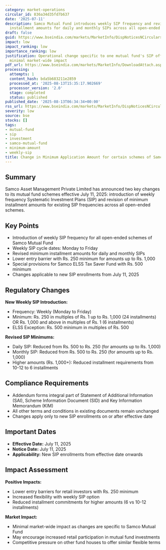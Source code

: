 ```yaml
---
category: market-operations
circular_id: 836a34d35fd7b637
date: '2025-07-11'
description: Samco Mutual Fund introduces weekly SIP frequency and revises minimum
  installment amounts for daily and monthly SIPs across all open-ended schemes.
draft: false
guid: https://www.bseindia.com/markets/MarketInfo/DispNoticesNCirculars.aspx?Noticeid={F96E9DD7-3ED0-4000-BCF6-AC627A358B5D}&noticeno=20250813-2&dt=08/13/2025&icount=2&totcount=65&flag=0
impact: low
impact_ranking: low
importance_ranking: low
justification: Operational change specific to one mutual fund's SIP offerings with
  minimal market-wide impact
pdf_url: https://www.bseindia.com/markets/MarketInfo/DownloadAttach.aspx?id=20250813-2&attachedId=b4565380-8c97-4961-9365-052a12a6f6d8
processing:
  attempts: 1
  content_hash: bda5b683211e2859
  processed_at: '2025-08-13T15:35:17.902669'
  processor_version: '2.0'
  stage: completed
  status: published
published_date: '2025-08-13T06:34:34+00:00'
rss_url: https://www.bseindia.com/markets/MarketInfo/DispNoticesNCirculars.aspx?Noticeid={F96E9DD7-3ED0-4000-BCF6-AC627A358B5D}&noticeno=20250813-2&dt=08/13/2025&icount=2&totcount=65&flag=0
severity: low
source: bse
stocks: []
tags:
- mutual-fund
- sip
- investment
- samco-mutual-fund
- minimum-amount
- weekly-sip
title: Change in Minimum Application Amount for certain schemes of Samco Mutual Fund
---
```


## Summary

Samco Asset Management Private Limited has announced two key changes to its mutual fund schemes effective July 11, 2025: introduction of weekly frequency Systematic Investment Plans (SIP) and revision of minimum installment amounts for existing SIP frequencies across all open-ended schemes.

## Key Points

- Introduction of weekly SIP frequency for all open-ended schemes of Samco Mutual Fund
- Weekly SIP cycle dates: Monday to Friday
- Revised minimum installment amounts for daily and monthly SIPs
- Lower entry barrier with Rs. 250 minimum for amounts up to Rs. 1,000
- Special provisions for Samco ELSS Tax Saver Fund with Rs. 500 minimum
- Changes applicable to new SIP enrollments from July 11, 2025

## Regulatory Changes

**New Weekly SIP Introduction:**
- Frequency: Weekly (Monday to Friday)
- Minimum: Rs. 250 in multiples of Rs. 1 up to Rs. 1,000 (24 installments) OR Rs. 1,000 and above in multiples of Rs. 1 (6 installments)
- ELSS Exception: Rs. 500 minimum in multiples of Rs. 500

**Revised SIP Minimums:**
- Daily SIP: Reduced from Rs. 500 to Rs. 250 (for amounts up to Rs. 1,000)
- Monthly SIP: Reduced from Rs. 500 to Rs. 250 (for amounts up to Rs. 1,000)
- Higher amounts (Rs. 1,000+): Reduced installment requirements from 10-12 to 6 installments

## Compliance Requirements

- Addendum forms integral part of Statement of Additional Information (SAI), Scheme Information Document (SID) and Key Information Memorandum (KIM)
- All other terms and conditions in existing documents remain unchanged
- Changes apply only to new SIP enrollments on or after effective date

## Important Dates

- **Effective Date:** July 11, 2025
- **Notice Date:** July 11, 2025
- **Applicability:** New SIP enrollments from effective date onwards

## Impact Assessment

**Positive Impacts:**
- Lower entry barriers for retail investors with Rs. 250 minimum
- Increased flexibility with weekly SIP option
- Reduced installment commitments for higher amounts (6 vs 10-12 installments)

**Market Impact:**
- Minimal market-wide impact as changes are specific to Samco Mutual Fund
- May encourage increased retail participation in mutual fund investments
- Competitive pressure on other fund houses to offer similar flexible terms
